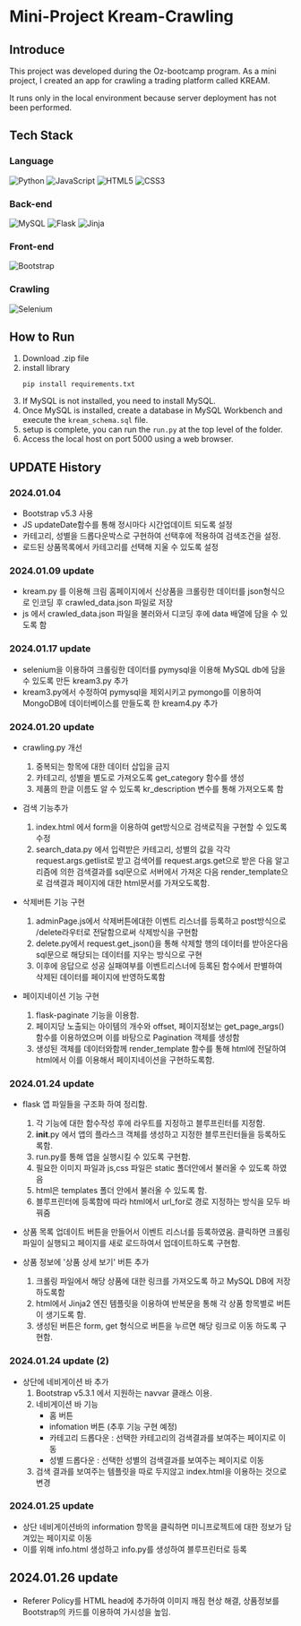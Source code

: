 # Mini-Project Kream-Crawling

## Introduce
This project was developed during the Oz-bootcamp program. As a mini project, I created an app for crawling a trading platform called KREAM.

It runs only in the local environment because server deployment has not been performed.

## Tech Stack
### Language
![Python](https://img.shields.io/badge/python-3670A0?style=for-the-badge&logo=python&logoColor=ffdd54)
![JavaScript](https://img.shields.io/badge/javascript-%23323330.svg?style=for-the-badge&logo=javascript&logoColor=%23F7DF1E)
![HTML5](https://img.shields.io/badge/html5-%23E34F26.svg?style=for-the-badge&logo=html5&logoColor=white)
![CSS3](https://img.shields.io/badge/css3-%231572B6.svg?style=for-the-badge&logo=css3&logoColor=white)

### Back-end
![MySQL](https://img.shields.io/badge/mysql-%2300f.svg?style=for-the-badge&logo=mysql&logoColor=white)
![Flask](https://img.shields.io/badge/flask-%23000.svg?style=for-the-badge&logo=flask&logoColor=white)
![Jinja](https://img.shields.io/badge/jinja-white.svg?style=for-the-badge&logo=jinja&logoColor=black)

### Front-end
![Bootstrap](https://img.shields.io/badge/bootstrap-%238511FA.svg?style=for-the-badge&logo=bootstrap&logoColor=white)

### Crawling
![Selenium](https://img.shields.io/badge/-selenium-%43B02A?style=for-the-badge&logo=selenium&logoColor=white)

## How to Run
1. Download .zip file
2. install library
    ```terminal
    pip install requirements.txt
    ```
3. If MySQL is not installed, you need to install MySQL.
4. Once MySQL is installed, create a database in MySQL Workbench and execute the `kream_schema.sql` file.
5. setup is complete, you can run the `run.py` at the top level of the folder.
6. Access the local host on port 5000 using a web browser.


## UPDATE History

### 2024.01.04
- Bootstrap v5.3 사용
- JS updateDate함수를 통해 정시마다 시간업데이트 되도록 설정
- 카테고리, 성별을 드롭다운박스로 구현하여 선택후에 적용하여 검색조건을 설정.
- 로드된 상품목록에서 카테고리를 선택해 지울 수 있도록 설정

### 2024.01.09 update
- kream.py 를 이용해 크림 홈페이지에서 신상품을 크롤링한 데이터를 json형식으로 인코딩 후  crawled_data.json 파일로 저장
- js 에서 crawled_data.json 파일을 불러와서 디코딩 후에 data 배열에 담을 수 있도록 함

### 2024.01.17 update
- selenium을 이용하여 크롤링한 데이터를 pymysql을 이용해 MySQL db에 담을 수 있도록 만든 kream3.py 추가
- kream3.py에서 수정하여 pymysql을 제외시키고 pymongo를 이용하여 MongoDB에 데이터베이스를 만들도록 한 kream4.py 추가

### 2024.01.20 update
- crawling.py 개선
    1. 중복되는 항목에 대한 데이터 삽입을 금지
    2. 카테고리, 성별을 별도로 가져오도록 get_category 함수를 생성
    3. 제품의 한글 이름도 알 수 있도록 kr_description 변수를 통해 가져오도록 함

- 검색 기능추가
    1. index.html 에서 form을 이용하여 get방식으로 검색로직을 구현할 수 있도록 수정
    2. search_data.py 에서 입력받은 카테고리, 성별의 값을 각각 request.args.getlist로 받고 검색어를 request.args.get으로 받은 다음 알고리즘에 의한 검색결과를 sql문으로 서버에서 가져온 다음 render_template으로 검색결과 페이지에 대한 html문서를 가져오도록함.

- 삭제버튼 기능 구현
    1. adminPage.js에서 삭제버튼에대한 이벤트 리스너를 등록하고 post방식으로 /delete라우터로 전달함으로써 삭제방식을 구현함
    2. delete.py에서 request.get_json()을 통해 삭제할 행의 데이터를 받아온다음 sql문으로 해당되는 데이터를 지우는 방식으로 구현
    3. 이후에 응답으로 성공 실패여부를 이벤트리스너에 등록된 함수에서 판별하여 삭제된 데이터를 페이지에 반영하도록함

- 페이지네이션 기능 구현
    1. flask-paginate 기능을 이용함.
    2. 페이지당 노출되는 아이템의 개수와 offset, 페이지정보는 get_page_args() 함수를 이용하였으며 이를 바탕으로 Pagination 객체를 생성함
    3. 생성된 객체를 데이터와함께 render_template 함수를 통해 html에 전달하여 html에서 이를 이용해서 페이지네이션을 구현하도록함.

### 2024.01.24 update
- flask 앱 파일들을 구조화 하여 정리함.
    1. 각 기능에 대한 함수작성 후에 라우트를 지정하고 블루프린터를 지정함.
    2. __init__.py 에서 앱의 플라스크 객체를 생성하고 지정한 블루프린터들을 등록하도록함.
    3. run.py를 통해 앱을 실행시킬 수 있도록 구현함.
    4. 필요한 이미지 파일과 js,css 파일은 static 폴더안에서 불러올 수 있도록 하였음
    5. html은 templates 폴더 안에서 불러올 수 있도록 함.
    6. 블루프린터에 등록함에 따라 html에서 url_for로 경로 지정하는 방식을 모두 바꿔줌

- 상품 목록 업데이트 버튼을 만들어서 이벤트 리스너를 등록하였움. 클릭하면 크롤링 파일이 실행되고 페이지를 새로 로드하여서 업데이트하도록 구현함.

- 상품 정보에 '상품 상세 보기' 버튼 추가
    1. 크롤링 파일에서 해당 상품에 대한 링크를 가져오도록 하고 MySQL DB에 저장하도록함
    2. html에서 Jinja2 엔진 템플릿을 이용하여 반복문을 통해 각 상품 항목별로 버튼이 생기도록 함.
    3. 생성된 버튼은 form, get 형식으로 버튼을 누르면 해당 링크로 이동 하도록 구현함.

### 2024.01.24 update (2)
- 상단에 네비게이션 바 추가
    1. Bootstrap v5.3.1 에서 지원하는 navvar 클래스 이용.
    2. 네비게이션 바 기능
        - 홈 버튼
        - infomation 버튼 (추후 기능 구현 예정)
        - 카테고리 드롭다운 : 선택한 카테고리의 검색결과를 보여주는 페이지로 이동
        - 성별 드롭다운 : 선택한 성별의 검색결과를 보여주는 페이지로 이동
    3. 검색 결과를 보여주는 템플릿을 따로 두지않고 index.html을 이용하는 것으로 변경

### 2024.01.25 update
- 상단 네비게이션바의 information 항목을 클릭하면 미니프로젝트에 대한 정보가 담겨있는 페이지로 이동
- 이를 위해 info.html 생성하고 info.py를 생성하여 블루프린터로 등록

## 2024.01.26 update
- Referer Policy를 HTML head에 추가하여 이미지 깨짐 현상 해결, 상품정보를 Bootstrap의 카드를 이용하여 가시성을 높임.